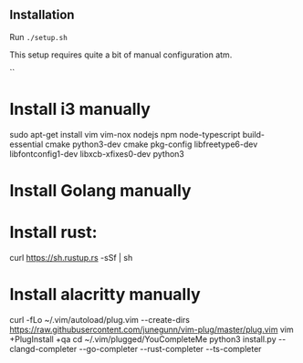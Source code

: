 ## Installation

Run `./setup.sh`

This setup requires quite a bit of manual configuration atm.


``
# Install i3 manually

sudo apt-get install vim vim-nox nodejs npm node-typescript build-essential cmake python3-dev cmake pkg-config libfreetype6-dev libfontconfig1-dev libxcb-xfixes0-dev python3

# Install Golang manually

# Install rust:
curl https://sh.rustup.rs -sSf | sh

# Install alacritty manually

curl -fLo ~/.vim/autoload/plug.vim --create-dirs \
    https://raw.githubusercontent.com/junegunn/vim-plug/master/plug.vim
vim +PlugInstall +qa
cd ~/.vim/plugged/YouCompleteMe
python3 install.py --clangd-completer --go-completer --rust-completer --ts-completer
```
